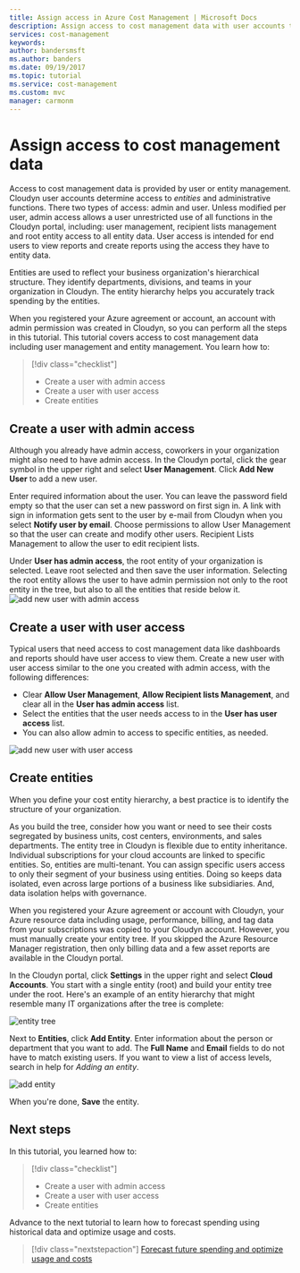 ```yaml
---
title: Assign access in Azure Cost Management | Microsoft Docs
description: Assign access to cost management data with user accounts that define access levels to entities.
services: cost-management
keywords:
author: bandersmsft
ms.author: banders
ms.date: 09/19/2017
ms.topic: tutorial
ms.service: cost-management
ms.custom: mvc
manager: carmonm
---
```



# Assign access to cost management data

Access to cost management data is provided by user or entity management. Cloudyn user accounts determine access to *entities* and administrative functions. There two types of access: admin and user. Unless modified per user, admin access allows a user unrestricted use of all functions in the Cloudyn portal, including: user management, recipient lists management and root entity access to all entity data. User access is intended for end users to view reports and create reports using the access they have to entity data.

Entities are used to reflect your business organization's hierarchical structure. They identify departments, divisions, and teams in your organization in Cloudyn. The entity hierarchy helps you accurately track spending by the entities.

When you registered your Azure agreement or account, an account with admin permission was created in Cloudyn, so you can perform all the steps in this tutorial. This tutorial covers access to cost management data including  user management and entity management. You learn how to:

> [!div class="checklist"]
> * Create a user with admin access
> * Create a user with user access
> * Create entities



## Create a user with admin access

Although you already have admin access, coworkers in your organization might also need to have admin access. In the Cloudyn portal, click the gear symbol in the upper right and select **User Management**. Click **Add New User** to add a new user.

Enter required information about the user. You can leave the password field empty so that the user can set a new password on first sign in. A link with sign in information gets sent to the user by e-mail from Cloudyn when you select **Notify user by email**. Choose permissions to allow User Management so that the user can create and modify other users. Recipient Lists Management to allow the user to edit recipient lists.

Under **User has admin access**, the root entity of your organization is selected. Leave root selected and then save the user information. Selecting the root entity allows the user to have admin permission not only to the root entity in the tree, but also to all the entities that reside below it.  
  ![add new user with admin access](.\media\tutorial-user-access\new-admin-access.png)

## Create a user with user access
Typical users that need access to cost management data like dashboards and reports should have user access to view them. Create a new user with user access similar to the one you created with admin access, with the following differences:

- Clear **Allow User Management**, **Allow Recipient lists Management**, and clear all in the **User has admin access** list.
- Select the entities that the user needs access to in the **User has user access** list.
- You can also allow admin to access to specific entities, as needed.

![add new user with user access](.\media\tutorial-user-access\new-user-access.png)

## Create entities

When you define your cost entity hierarchy, a best practice is to identify the structure of your organization.

As you build the tree, consider how you want or need to see their costs segregated by business units, cost centers, environments, and sales departments. The entity tree in Cloudyn is flexible due to entity inheritance. Individual subscriptions for your cloud accounts are linked to specific entities. So, entities are multi-tenant. You can assign specific users access to only their segment of your business using entities. Doing so keeps data isolated, even across large portions of a business like subsidiaries. And, data isolation helps with governance.  

When you registered your Azure agreement or account with Cloudyn, your Azure resource data including usage, performance, billing, and tag data from your subscriptions was copied to your Cloudyn account. However, you must manually create your entity tree. If you skipped the Azure Resource Manager registration, then only billing data and a few asset reports are available in the Cloudyn portal.

In the Cloudyn portal, click **Settings** in the upper right and select **Cloud Accounts**. You start with a single entity (root) and build your entity tree under the root. Here's an example of an entity hierarchy that might resemble many IT organizations after the tree is complete:

![entity tree](.\media\tutorial-user-access\entity-tree.png)

Next to **Entities**, click **Add Entity**. Enter information about the person or department that you want to add. The **Full Name** and **Email** fields to do not have to match existing users. If you want to view a list of access levels, search in help for *Adding an entity*.

![add entity](.\media\tutorial-user-access\add-entity.png)

When you're done, **Save** the entity.


## Next steps

In this tutorial, you learned how to:

> [!div class="checklist"]
> * Create a user with admin access
> * Create a user with user access
> * Create entities

Advance to the next tutorial to learn how to forecast spending using historical data and optimize usage and costs.

> [!div class="nextstepaction"]
> [Forecast future spending and optimize usage and costs](tutorial-forecast-spending.md)
